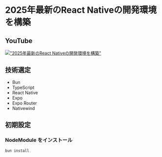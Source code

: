 # 2025年最新のReact Nativeの開発環境を構築

## YouTube

[!["2025年最新のReact Nativeの開発環境を構築"](https://i.ytimg.com/vi/[youtube-id]/maxresdefault.jpg)](https://youtu.be/[youtube-id])

## 技術選定

- Bun
- TypeScript
- React Native
- Expo
- Expo Router
- Nativewind

## 初期設定

### NodeModule をインストール

```sh
bun install
```
